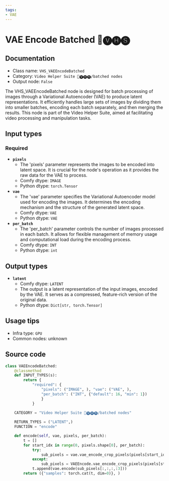 ```yaml
---
tags:
- VAE
---
```


# VAE Encode Batched 🎥🅥🅗🅢
## Documentation
- Class name: `VHS_VAEEncodeBatched`
- Category: `Video Helper Suite 🎥🅥🅗🅢/batched nodes`
- Output node: `False`

The VHS_VAEEncodeBatched node is designed for batch processing of images through a Variational Autoencoder (VAE) to produce latent representations. It efficiently handles large sets of images by dividing them into smaller batches, encoding each batch separately, and then merging the results. This node is part of the Video Helper Suite, aimed at facilitating video processing and manipulation tasks.
## Input types
### Required
- **`pixels`**
    - The 'pixels' parameter represents the images to be encoded into latent space. It is crucial for the node's operation as it provides the raw data for the VAE to process.
    - Comfy dtype: `IMAGE`
    - Python dtype: `torch.Tensor`
- **`vae`**
    - The 'vae' parameter specifies the Variational Autoencoder model used for encoding the images. It determines the encoding mechanism and the structure of the generated latent space.
    - Comfy dtype: `VAE`
    - Python dtype: `VAE`
- **`per_batch`**
    - The 'per_batch' parameter controls the number of images processed in each batch. It allows for flexible management of memory usage and computational load during the encoding process.
    - Comfy dtype: `INT`
    - Python dtype: `int`
## Output types
- **`latent`**
    - Comfy dtype: `LATENT`
    - The output is a latent representation of the input images, encoded by the VAE. It serves as a compressed, feature-rich version of the original data.
    - Python dtype: `Dict[str, torch.Tensor]`
## Usage tips
- Infra type: `GPU`
- Common nodes: unknown


## Source code
```python
class VAEEncodeBatched:
    @classmethod
    def INPUT_TYPES(s):
        return {
            "required": {
                "pixels": ("IMAGE", ), "vae": ("VAE", ),
                "per_batch": ("INT", {"default": 16, "min": 1})
                }
            }
    
    CATEGORY = "Video Helper Suite 🎥🅥🅗🅢/batched nodes"

    RETURN_TYPES = ("LATENT",)
    FUNCTION = "encode"

    def encode(self, vae, pixels, per_batch):
        t = []
        for start_idx in range(0, pixels.shape[0], per_batch):
            try:
                sub_pixels = vae.vae_encode_crop_pixels(pixels[start_idx:start_idx+per_batch])
            except:
                sub_pixels = VAEEncode.vae_encode_crop_pixels(pixels[start_idx:start_idx+per_batch])
            t.append(vae.encode(sub_pixels[:,:,:,:3]))
        return ({"samples": torch.cat(t, dim=0)}, )

```
